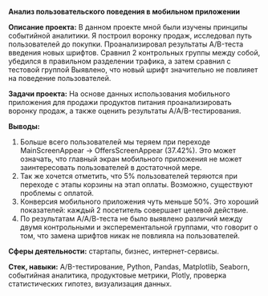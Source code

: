 **Анализ пользовательского поведения в мобильном приложении**

**Описание проекта:**
В данном проекте мной были изучены принципы событийной аналитики. Я построил воронку продаж, исследовал путь пользователей до покупки. Проанализировал результаты A/B-теста введения новых шрифтов. Сравнил 2 контрольных группы между собой, убедился в правильном разделении трафика, а затем сравнил с тестовой группой Выявлено, что новый шрифт значительно не повлияет на поведение пользователей. 

**Задачи проекта:**
На основе данных использования мобильного приложения для продажи продуктов питания проанализировать воронку продаж, а также оценить результаты A/A/B-тестирования.

**Выводы:**
1. Больше всего пользователей мы теряем при переходе MainScreenAppear → OffersScreenAppear (37.42%). Это может означать, что главный экран мобильного приложения не может заинтересовать пользователей в достаточной мере.
2. Так же хочется отметить, что 5% пользователей теряются при переходе с этапы корзины на этап оплаты. Возможно, существуют проблемы с оплатой.
3. Конверсия мобильного приложения чуть меньше 50%. Это хороший показателей: каждый 2 посетитель совершает целевой действие.
4. По результатам А/А/В-теста не было выявлено различий между двумя контрольными и эксперементальной группами, что говорит о том, что замена шрифтов никак не повлияла на пользователей.

**Сферы деятельности:** стартапы, бизнес, интернет-сервисы.

**Стек, навыки:** A/B-тестирование, Python, Pandas, Matplotlib, Seaborn, событийная аналитика, продуктовые метрики, Plotly, проверка статистических гипотез, визуализация данных.
